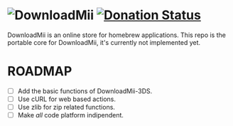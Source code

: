 ![DownloadMii](https://raw.githubusercontent.com/DownloadMii/DownloadMii-Website/master/img/logo.png "Logo")
[![Donation Status](https://img.shields.io/gratipay/filfat.svg)](https://gratipay.com/filfat/)
===================

DownloadMii is an online store for homebrew applications.
This repo is the portable core for DownloadMii, it's currently not implemented yet.

ROADMAP 
========
- [ ] Add the basic functions of DownloadMii-3DS.
- [ ] Use cURL for web based actions.
- [ ] Use zlib for zip related functions.
- [ ] Make *all* code platform indipendent.
